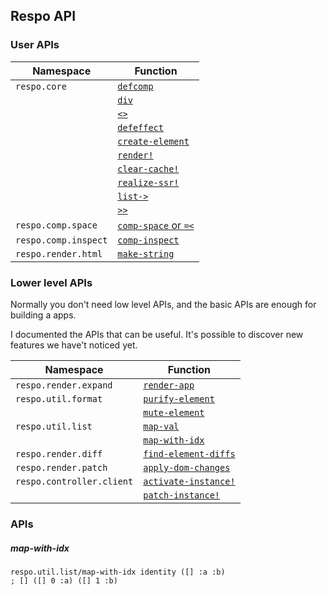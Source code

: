 ## Respo API

### User APIs

| Namespace            | Function                                   |
| -------------------- | ------------------------------------------ |
| `respo.core`         | [`defcomp`](apis/defcomp.md)               |
|                      | [`div`](apis/div.md)                       |
|                      | [`<>`](apis/expand-tag.md)                 |
|                      | [`defeffect`](apis/defeffect.md)           |
|                      | [`create-element`](apis/create-element.md) |
|                      | [`render!`](apis/render_.md)               |
|                      | [`clear-cache!`](apis/clear-cache_.md)     |
|                      | [`realize-ssr!`](apis/realize-ssr_.md)     |
|                      | [`list->`](apis/list-_.md)                 |
|                      | [`>>`](apis/pick-states.md)                |
| `respo.comp.space`   | [`comp-space` or `=<`](apis/comp-space.md) |
| `respo.comp.inspect` | [`comp-inspect`](apis/comp-inspect.md)     |
| `respo.render.html`  | [`make-string`](apis/make-string.md)       |

### Lower level APIs

Normally you don't need low level APIs, and the basic APIs are enough for building a apps.

I documented the APIs that can be useful.
It's possible to discover new features we have't noticed yet.

| Namespace                 | Function                                           |
| ------------------------- | -------------------------------------------------- |
| `respo.render.expand`     | [`render-app`](apis/render-app.md)                 |
| `respo.util.format`       | [`purify-element`](apis/purify-element.md)         |
|                           | [`mute-element`](apis/mute-element.md)             |
| `respo.util.list`         | [`map-val`](#map-val)                              |
|                           | [`map-with-idx`](#map-with-idx)                    |
| `respo.render.diff`       | [`find-element-diffs`](apis/find-element-diffs.md) |
| `respo.render.patch`      | [`apply-dom-changes`](apis/apply-dom-changes.md)   |
| `respo.controller.client` | [`activate-instance!`](apis/activate-instance_.md) |
|                           | [`patch-instance!`](apis/patch-instance_.md)       |

### APIs

##### map-with-idx

```cirru
respo.util.list/map-with-idx identity ([] :a :b)
; [] ([] 0 :a) ([] 1 :b)
```

